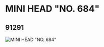 # MINI HEAD  "NO. 684"
## 91291
![MINI HEAD  "NO. 684"](https://lc-www-live-s.legocdn.com/media/bricks/5/2/4586867.jpg)